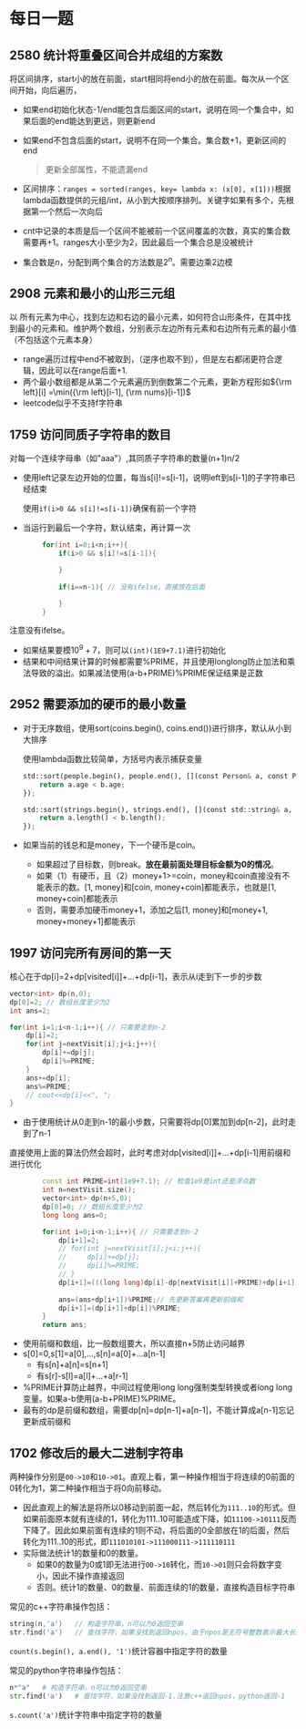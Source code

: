 # 每日一题

## 2580 统计将重叠区间合并成组的方案数

将区间排序，start小的放在前面，start相同将end小的放在前面。每次从一个区间开始，向后遍历，

- 如果end初始化状态-1/end能包含后面区间的start，说明在同一个集合中，如果后面的end能达到更远，则更新end

- 如果end不包含后面的start，说明不在同一个集合。集合数+1，更新区间的end

  > 更新全部属性，不能遗漏end

- 区间排序：`ranges = sorted(ranges, key= lambda x: (x[0], x[1]))`根据lambda函数提供的元组/int，从小到大按顺序排列。关键字如果有多个，先根据第一个然后一次向后

- cnt中记录的本质是后一个区间不能被前一个区间覆盖的次数，真实的集合数需要再+1。ranges大小至少为2，因此最后一个集合总是没被统计

- 集合数是$n$，分配到两个集合的方法数是$2^n$。需要边乘2边模

## 2908 元素和最小的山形三元组

以 所有元素为中心，找到左边和右边的最小元素，如何符合山形条件，在其中找到最小的元素和。维护两个数组，分别表示左边所有元素和右边所有元素的最小值（不包括这个元素本身）

- range遍历过程中end不被取到，（逆序也取不到），但是左右都闭更符合逻辑，因此可以在range后面+1.
- 两个最小数组都是从第二个元素遍历到倒数第二个元素，更新方程形如${\rm left}[i] =\min({\rm left}[i-1], {\rm nums}[i-1])$​
- leetcode似乎不支持f字符串

## 1759 访问同质子字符串的数目

对每一个连续字母串（如"aaa"）,其同质子字符串的数量(n+1)n/2

- 使用left记录左边开始的位置，每当s[i]!=s[i-1]，说明left到s[i-1]的子字符串已经结束

  使用`if(i>0 && s[i]!=s[i-1])`确保有前一个字符

- 当运行到最后一个字符，默认结束，再计算一次

```c++
        for(int i=0;i<n;i++){
            if(i>0 && s[i]!=s[i-1]){

            }
            
            if(i==n-1){ // 没有ifelse，直接放在后面

            } 
        }
```

注意没有ifelse。

- 如果结果要模$10^9+7$，则可以`(int)(1E9+7.1)`进行初始化
- 结果和中间结果计算的时候都需要%PRIME，并且使用longlong防止加法和乘法导致的溢出。如果减法使用(a-b+PRIME)%PRIME保证结果是正数

## 2952 需要添加的硬币的最小数量

- 对于无序数组，使用sort(coins.begin(), coins.end())进行排序，默认从小到大排序

  使用lambda函数比较简单，方括号内表示捕获变量

  ```python
  std::sort(people.begin(), people.end(), [](const Person& a, const Person& b) {
      return a.age < b.age;
  });
  
  std::sort(strings.begin(), strings.end(), [](const std::string& a, const std::string& b) {
      return a.length() < b.length();
  });
  ```

- 如果当前的钱总和是money，下一个硬币是coin。

  - 如果超过了目标数，则break。**放在最前面处理目标金额为0的情况**。
  - 如果（1）有硬币，且（2）money+1>=coin，money和coin直接没有不能表示的数。[1, money]和[coin, money+coin]都能表示，也就是[1, money+coin]都能表示
  - 否则，需要添加硬币money+1，添加之后[1, money]和[money+1, money+money+1]都能表示

## 1997 访问完所有房间的第一天

核心在于dp[i]=2+dp[visited[i]]+...+dp[i-1]，表示从i走到下一步的步数

```c++
vector<int> dp(n,0);
dp[0]=2; // 数组长度至少为2
int ans=2;

for(int i=1;i<n-1;i++){ // 只需要走到n-2
    dp[i]=2;
    for(int j=nextVisit[i];j<i;j++){
        dp[i]+=dp[j];
        dp[i]%=PRIME;
    }
    ans+=dp[i];
    ans%=PRIME;
    // cout<<dp[i]<<", ";
}
```

- 由于使用统计从0走到n-1的最小步数，只需要将dp[0]累加到dp[n-2]，此时走到了n-1

直接使用上面的算法仍然会超时，此时考虑对dp[visited[i]]+...+dp[i-1]用前缀和进行优化

```c++
        const int PRIME=int(1e9+7.1); // 检查1e9是int还是浮点数
        int n=nextVisit.size();
        vector<int> dp(n+5,0);
        dp[0]=0; // 数组长度至少为2
        long long ans=0;

        for(int i=0;i<n-1;i++){ // 只需要走到n-2
            dp[i+1]=2;
            // for(int j=nextVisit[i];j<i;j++){
            //     dp[i]+=dp[j];
            //     dp[i]%=PRIME;
            // }
            dp[i+1]=(((long long)dp[i]-dp[nextVisit[i]]+PRIME)+dp[i+1])%PRIME;
            
            ans=(ans+dp[i+1])%PRIME;// 先更新答案再更新前缀和
            dp[i+1]=(dp[i+1]+dp[i])%PRIME;
        }
        return ans;
```

- 使用前缀和数组，比一般数组要大，所以直接n+5防止访问越界
- s[0]=0,s[1]=a[0],...,s[n]=a[0]+...a[n-1]
  - 有s[n]+a[n]=s[n+1]
  - 有s[r]-s[l]=a[l]+...+a[r-1]
- %PRIME计算防止越界，中间过程使用long long强制类型转换或者long long变量。如果a-b使用(a-b+PRIME)%PRIME。
- 最有的dp是前缀和数组，需要dp[n]=dp[n-1]+a[n-1]，不能计算成a[n-1]忘记更新成前缀和

## 1702 修改后的最大二进制字符串
两种操作分别是`00->10`和`10->01`。直观上看，第一种操作相当于将连续的0前面的0转化为1，第二种操作相当于将0向前移动。
- 因此直观上的解法是将所以0移动到前面一起，然后转化为`111..10`的形式。但如果前面原本就有连续的1，转化为111..10可能造成下降，如`11100->10111`反而下降了。因此如果前面有连续的1则不动，将后面的0全部放在1的后面，然后转化为111..10的形式，即`111010101->111000111->111110111`
- 实际做法统计1的数量和0的数量。
    - 如果0的数量为0或1即无法进行`00->10`转化，而`10->01`则只会将数字变小，因此不操作直接返回
    - 否则。统计1的数量、0的数量、前面连续的1的数量，直接构造目标字符串

常见的c++字符串操作包括：
```c++
string(n,'a')   // 构造字符串，n可以为0返回空串
str.find('a')   // 查找字符，如果没找到返回npos。由于npos是无符号整数表示最大长度，如果和-1比较会返回true，但是最好写成npos
```
`count(s.begin(), a.end(), '1')`统计容器中指定字符的数量

常见的python字符串操作包括：
```python
n*"a"   # 构造字符串，n可以为0返回空串
str.find('a')   # 查找字符，如果没找到返回-1.注意c++返回npos，python返回-1
```
`s.count('a')`统计字符串中指定字符的数量